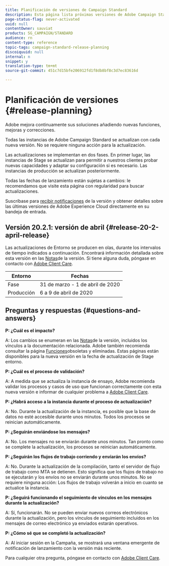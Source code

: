 ```yaml
---
title: Planificación de versiones de Campaign Standard
description: Esta página lista próximas versiones de Adobe Campaign Standard.
page-status-flag: never-activated
uuid: null
contentOwner: sauviat
products: SG_CAMPAIGN/STANDARD
audience: rn
content-type: reference
topic-tags: campaign-standard-release-planning
discoiquuid: null
internal: n
snippet: y
translation-type: tm+mt
source-git-commit: 451c7d15bfe206912fd1f8db8bf8c3d7ec83616d

---
```



# Planificación de versiones {#release-planning}

Adobe mejora continuamente sus soluciones añadiendo nuevas funciones, mejoras y correcciones.

Todas las instancias de Adobe Campaign Standard se actualizan con cada nueva versión. No se requiere ninguna acción para la actualización.

Las actualizaciones se implementan en dos fases. En primer lugar, las instancias de Stage se actualizan para permitir a nuestros clientes probar nuevas capacidades y adaptar su configuración si es necesario. Las instancias de producción se actualizan posteriormente.

Todas las fechas de lanzamiento están sujetas a cambios: le recomendamos que visite esta página con regularidad para buscar actualizaciones.

Suscríbase para [recibir notificaciones](http://amc-mkt-prod1-t.adobe-campaign.com/lp/LP25?service=%40rZ5cqp2DgNzrgz0alKPInakNbPSTeJYozZYnS7Wbs802u4GlISkHZX4omtK00nAU6xzZ6luEWQzr7kQ9pkCwJYumWkU) de la versión y obtener detalles sobre las últimas versiones de Adobe Experience Cloud directamente en su bandeja de entrada.

## Versión 20.2.1: versión de abril {#release-20-2-april-release}

Las actualizaciones de Entorno se producen en olas, durante los intervalos de tiempo indicados a continuación. Encontrará información detallada sobre esta versión en las [Notas](../../rn/using/release-notes.md)de la versión. Si tiene alguna duda, póngase en contacto con [Adobe Client Care](https://support.neolane.net/webApp/extranetLogin).

<table> 
 <thead> 
  <tr> 
   <th> Entorno<br /> </th> 
   <th> Fechas<br /> </th> 
  </tr> 
 </thead> 
 <tbody> 
  <tr> 
   <td> Fase<br /> </td> 
   <td> 31 de marzo - 1 de abril de 2020<br /> </td> 
  </tr> 
  <tr> 
   <td> Producción<br /> </td> 
   <td> 6 a 9 de abril de 2020<br /> </td> 
  </tr> 
 </tbody> 
</table>



## Preguntas y respuestas {#questions-and-answers}

**P: ¿Cuál es el impacto?**

A: Los cambios se enumeran en las [Notas](../../rn/using/release-notes.md)de la versión, incluidos los vínculos a la documentación relacionada. Adobe también recomienda consultar la página [Funciones](https://helpx.adobe.com/campaign/kb/acs-deprecated-and-removed-features.html)obsoletas y eliminadas. Estas páginas están disponibles para la nueva versión en la fecha de actualización de Stage entorno.

**P: ¿Cuál es el proceso de validación?**

A: A medida que se actualiza la instancia de ensayo, Adobe recomienda validar los procesos y casos de uso que funcionan correctamente con esta nueva versión e informar de cualquier problema a [Adobe Client Care](https://support.neolane.net/webApp/extranetLogin).

**P: ¿Habrá acceso a la instancia durante el proceso de actualización?**

A: No. Durante la actualización de la instancia, es posible que la base de datos no esté accesible durante unos minutos. Todos los procesos se reinician automáticamente.

**P: ¿Seguirán enviándose los mensajes?**

A: No. Los mensajes no se enviarán durante unos minutos. Tan pronto como se complete la actualización, los procesos se reinician automáticamente.

**P: ¿Seguirán los flujos de trabajo corriendo y enviarán los envíos?**

A: No. Durante la actualización de la compilación, tanto el servidor de flujo de trabajo como MTA se detienen. Esto significa que los flujos de trabajo no se ejecutarán y los envíos no se enviarán durante unos minutos. No se requiere ninguna acción: Los flujos de trabajo volverán a inicio en cuanto se actualice la instancia.

**P: ¿Seguirá funcionando el seguimiento de vínculos en los mensajes durante la actualización?**

A: Sí, funcionarán. No se pueden enviar nuevos correos electrónicos durante la actualización, pero los vínculos de seguimiento incluidos en los mensajes de correo electrónico ya enviados estarán operativos.

**P: ¿Cómo sé que se completó la actualización?**

A: Al iniciar sesión en la Campaña, se mostrará una ventana emergente de notificación de lanzamiento con la versión más reciente.

Para cualquier otra pregunta, póngase en contacto con [Adobe Client Care](https://support.neolane.net/webApp/extranetLogin).